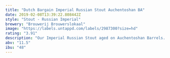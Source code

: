 ```yaml
---
title: "Dutch Bargain Imperial Russian Stout Auchentoshan BA"
date: 2019-02-08T13:39:22.808442Z
style: "Stout - Russian Imperial"
brewery: "Brouwerij Brouwerslokaal"
image: "https://labels.untappd.com/labels/2987300?size=hd"
rating: "3.91"
description: "Our Imperial Russian Stout aged on Auchentoshan Barrels. "
abv: "11.5"
ibu: "48"
---
```

